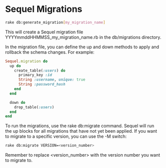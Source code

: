 # Sequel Migrations
```bash
rake db:generate_migration[my_migration_name]
```
This will create a Sequel migration file YYYYmmddHHMMSS_my_migration_name.rb in 
the db/migrations directory.

In the migration file, you can define the up and down methods to apply and 
rollback the schema changes. For example:
```ruby
Sequel.migration do
  up do
    create_table(:users) do
      primary_key :id
      String :username, unique: true
      String :password_hash
    end
  end

  down do
    drop_table(:users)
  end
end
```
To run the migrations, use the rake db:migrate command. Sequel will run the up 
blocks for all migrations that have not yet been applied. If you want to migrate 
to a specific version, you can use the -M switch:
```bash
rake db:migrate VERSION=<version_number>
```
Remember to replace <version_number> with the version number you want to migrate 
to.

